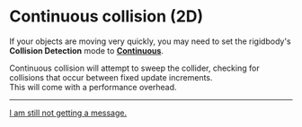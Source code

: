 # Continuous collision (2D)
If your objects are moving very quickly, you may need to set the rigidbody's **Collision Detection** mode to [**Continuous**](https://docs.unity3d.com/Manual/ContinuousCollisionDetection.html).  

Continuous collision will attempt to sweep the collider, checking for collisions that occur between fixed update increments.  
This will come with a performance overhead.

---

[I am still not getting a message.](8%202D%20Collider%20Warnings.md)
